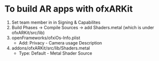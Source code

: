 # To build AR apps with ofxARKit
1. Set team member in in Signing & Capabilites
2. Build Phases -> Compile Sources -> add Shaders.metal (which is under ofxARKit/src/lib)
3. openFrameworks/ofxiOs-Info.plist
    * Add: Privacy - Camera usage Description
4. addons/ofxARKit/src/lib/Shaders.metal
    * Type: Default - Metal Shader Source
    